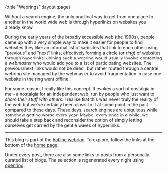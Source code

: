 {:title "Webrings"
 :layout :page}

Without a search engine, the only practical way to get from one place to another in the world wide web is through hyperlinks on websites you already know.

During the early years of the broadly accessible web (the 1990s), people came up with a very simple way to make it easier for people to find websites they like: an informal list of websites that link to each other using "previous" and "next" links, effectively forming a circle (or *ring*) of websites through hyperlinks. Joining such a webring would usually involve contacting a *webmaster* who would add you to a list of participating websites. The previous/next links would not be direct, but rather routed through a central webring site managed by the webmaster to avoid fragmentation in case one website in the ring went offline.

For some reason, I really like this concept. It evokes a sort of nostalgia in me – a nostalgia for an independent web, run by people who just want to *share their stuff with others*. I realise that this was never truly the reality of the web but we've certainly been closer to it at some point in the past compared to these days. These days, search engines are ubiquitous while somehow getting worse every year. Maybe, every once in a while, we should take a step back and reconsider the option of simply letting ourselves get carried by the gentle waves of hyperlinks.

---

This blog is part of the [hotline webring](https://hotlinewebring.club/). To explore, follow the links at the bottom of the [home page](/).

Under every post, there are also some links to posts from a personally curated list of blogs. The selection is regenerated every night using [openring](https://git.sr.ht/~sircmpwn/openring). 

